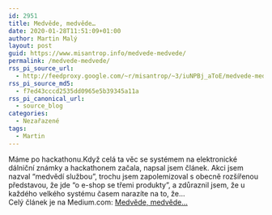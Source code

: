 ```yaml
---
id: 2951
title: Medvěde, medvěde…
date: 2020-01-28T11:51:09+01:00
author: Martin Malý
layout: post
guid: https://www.misantrop.info/medvede-medvede/
permalink: /medvede-medvede/
rss_pi_source_url:
  - http://feedproxy.google.com/~r/misantrop/~3/iuNPBj_aToE/medvede-medvede-804b3ede8bf1
rss_pi_source_md5:
  - f7ed43cccd2535dd0965e5b39345a11a
rss_pi_canonical_url:
  - source_blog
categories:
  - Nezařazené
tags:
  - Martin
---
```

Máme po hackathonu.Když celá ta věc se systémem na elektronické dálniční známky a hackathonem začala, napsal jsem článek. Akci jsem nazval “medvědí službou”, trochu jsem zapolemizoval s obecně rozšířenou představou, že jde “o e-shop se třemi produkty”, a zdůraznil jsem, že u každého velkého systému časem narazíte na to, že&hellip;  
Celý článek je na Medium.com: <a href="http://feedproxy.google.com/~r/misantrop/~3/iuNPBj_aToE/medvede-medvede-804b3ede8bf1" target="_blank" rel="noopener noreferrer">Medvěde, medvěde…</a>